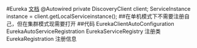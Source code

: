 #Eureka
[文档](https://github.com/Netflix/eureka/wiki/)
@Autowired
private DiscoveryClient client;
ServiceInstance instance = client.getLocalServiceinstance();
##在单机模式下不需要注册自己，但在集群模式现需要打开
##代码
EurekaClientAutoConfiguration
EurekaAutoServiceRegistration
EurekaServiceRegistry 注册类
EurekaRegistration 注册信息
